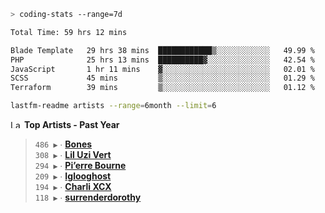 ```zsh
> coding-stats --range=7d
```

<!--START_SECTION:waka-->

```txt
Total Time: 59 hrs 12 mins

Blade Template   29 hrs 38 mins  ████████████▒░░░░░░░░░░░░   49.99 %
PHP              25 hrs 13 mins  ██████████▓░░░░░░░░░░░░░░   42.54 %
JavaScript       1 hr 11 mins    ▓░░░░░░░░░░░░░░░░░░░░░░░░   02.01 %
SCSS             45 mins         ▒░░░░░░░░░░░░░░░░░░░░░░░░   01.29 %
Terraform        39 mins         ▒░░░░░░░░░░░░░░░░░░░░░░░░   01.12 %
```

<!--END_SECTION:waka-->

```zsh
lastfm-readme artists --range=6month --limit=6
```

<!--START_LASTFM_ARTISTS:{"period": "12month", "rows": 6}-->
<a href="https://last.fm" target="_blank"><img src="https://user-images.githubusercontent.com/17434202/215290617-e793598d-d7c9-428f-9975-156db1ba89cc.svg" alt="Last.fm Logo" width="18" height="13"/></a> **Top Artists - Past Year**

> `486 ▶️` ∙ **[Bones](https://www.last.fm/music/Bones)**<br/>
> `308 ▶️` ∙ **[Lil Uzi Vert](https://www.last.fm/music/Lil+Uzi+Vert)**<br/>
> `294 ▶️` ∙ **[Pi’erre Bourne](https://www.last.fm/music/Pi%E2%80%99erre+Bourne)**<br/>
> `209 ▶️` ∙ **[Iglooghost](https://www.last.fm/music/Iglooghost)**<br/>
> `194 ▶️` ∙ **[Charli XCX](https://www.last.fm/music/Charli+XCX)**<br/>
> `118 ▶️` ∙ **[surrenderdorothy](https://www.last.fm/music/surrenderdorothy)**<br/>
<!--END_LASTFM_ARTISTS-->
